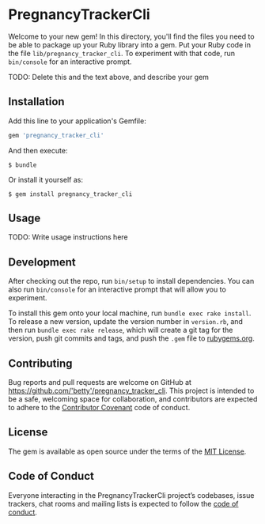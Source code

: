 # PregnancyTrackerCli

Welcome to your new gem! In this directory, you'll find the files you need to be able to package up your Ruby library into a gem. Put your Ruby code in the file `lib/pregnancy_tracker_cli`. To experiment with that code, run `bin/console` for an interactive prompt.

TODO: Delete this and the text above, and describe your gem

## Installation

Add this line to your application's Gemfile:

```ruby
gem 'pregnancy_tracker_cli'
```

And then execute:

    $ bundle

Or install it yourself as:

    $ gem install pregnancy_tracker_cli

## Usage

TODO: Write usage instructions here

## Development

After checking out the repo, run `bin/setup` to install dependencies. You can also run `bin/console` for an interactive prompt that will allow you to experiment.

To install this gem onto your local machine, run `bundle exec rake install`. To release a new version, update the version number in `version.rb`, and then run `bundle exec rake release`, which will create a git tag for the version, push git commits and tags, and push the `.gem` file to [rubygems.org](https://rubygems.org).

## Contributing

Bug reports and pull requests are welcome on GitHub at https://github.com/'betty'/pregnancy_tracker_cli. This project is intended to be a safe, welcoming space for collaboration, and contributors are expected to adhere to the [Contributor Covenant](http://contributor-covenant.org) code of conduct.

## License

The gem is available as open source under the terms of the [MIT License](https://opensource.org/licenses/MIT).

## Code of Conduct

Everyone interacting in the PregnancyTrackerCli project’s codebases, issue trackers, chat rooms and mailing lists is expected to follow the [code of conduct](https://github.com/'betty'/pregnancy_tracker_cli/blob/master/CODE_OF_CONDUCT.md).
